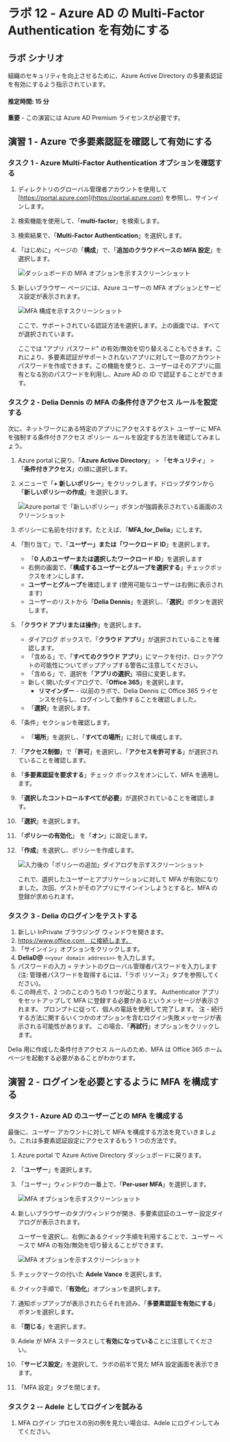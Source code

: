 ﻿---
lab:
    title: '12 - Azure AD の Multi-Factor Authentication を有効にする'
    learning path: '02'
    module: 'モジュール 01 - Azure Multi-Factor Authentication の計画と管理を行う'
---

# ラボ 12 - Azure AD の Multi-Factor Authentication を有効にする

## ラボ シナリオ

組織のセキュリティを向上させるために、Azure Active Directory の多要素認証を有効にするよう指示されています。

#### 推定時間: 15 分

**重要** - この演習には Azure AD Premium ライセンスが必要です。

## 演習 1 - Azure で多要素認証を確認して有効にする

### タスク 1 - Azure Multi-Factor Authentication オプションを確認する

1. ディレクトリのグローバル管理者アカウントを使用して [https://portal.azure.com](https://portal.azure.com) を参照し、サインインします。

2. 検索機能を使用して、「**multi-factor**」を検索します。

3. 検索結果で、「**Multi-Factor Authentication**」を選択します。

4. 「はじめに」ページの「**構成**」で、「**追加のクラウドベースの MFA 設定**」を選択します。

    ![ダッシュボードの MFA オプションを示すスクリーンショット](./media/lp2-mod1-set-additional-mfa-settings.png)

5. 新しいブラウザー ページには、Azure ユーザーの MFA オプションとサービス設定が表示されます。

    ![MFA 構成を示すスクリーンショット](./media/lp2-mod1-mfa-settings.png)

    ここで、サポートされている認証方法を選択します。上の画面では、すべてが選択されています。

    ここでは "アプリ パスワード" の有効/無効を切り替えることもできます。これにより、多要素認証がサポートされないアプリに対して一意のアカウント パスワードを作成できます。この機能を使うと、ユーザーはそのアプリに固有となる別のパスワードを利用し、Azure AD の ID で認証することができます。

### タスク 2 - Delia Dennis の MFA の条件付きアクセス ルールを設定する

次に、ネットワークにある特定のアプリにアクセスするゲスト ユーザーに MFA を強制する条件付きアクセス ポリシー ルールを設定する方法を確認してみましょう。

1. Azure portal に戻り、「**Azure Active Directory**」 > 「**セキュリティ**」 > 「**条件付きアクセス**」の順に選択します。

2. メニューで「**+ 新しいポリシー**」をクリックします。ドロップダウンから「**新しいポリシーの作成**」を選択します。

    ![Azure portal で「新しいポリシー」ボタンが強調表示されている画面のスクリーンショット](./media/lp2-mod1-azure-ad-conditional-access-policy.png)

3. ポリシーに名前を付けます。たとえば、「**MFA_for_Delia**」にします。

4. 「割り当て」で、「**ユーザー」または「ワークロード ID**」を選択します。

    - 「**0 人のユーザーまたは選択したワークロード ID**」を選択します  
    - 右側の画面で、「**構成するユーザーとグループを選択する**」チェックボックスをオンにします。
    - **ユーザーとグループ**を確認します (使用可能なユーザーは右側に表示されます)
    - ユーザーのリストから「**Delia Dennis**」を選択し、「**選択**」ボタンを選択します。

5. 「**クラウド アプリまたは操作**」を選択します。

    - ダイアログ ボックスで、「**クラウド アプリ**」が選択されていることを確認します。
    - 「含める」で、「**すべてのクラウド アプリ**」にマークを付け、ロックアウトの可能性についてポップアップする警告に注意してください。 
    - 「含める」で、選択を「**アプリの選択**」項目に変更します。
    - 新しく開いたダイアログで、「**Office 365**」を選択します。
        - **リマインダー** - i以前のラボで、Delia Dennis に Office 365 ライセンスを付与し、ログインして動作することを確認しました。
    - 「**選択**」を選択します。

6. 「条件」セクションを確認します。

    - 「**場所**」を選択し、「**すべての場所**」に対して構成します。

7. 「**アクセス制御**」で「**許可**」を選択し、「**アクセスを許可する**」が選択されていることを確認します。

8. 「**多要素認証を要求する**」チェック ボックスをオンにして、MFA を適用します。

9. 「**選択したコントロールすべてが必要**」が選択されていることを確認します。

10. 「**選択**」を選択します。

11. 「**ポリシーの有効化**」 を「**オン**」に設定します。

12. 「**作成**」を選択し、ポリシーを作成します。

    ![入力後の「ポリシーの追加」ダイアログを示すスクリーンショット](./media/lp2-mod1-conditional-access-new-policy-complete.png)

    これで、選択したユーザーとアプリケーションに対して MFA が有効になりました。次回、ゲストがそのアプリにサインインしようとすると、MFA の登録が求められます。

### タスク 3 - Delia のログインをテストする

1. 新しい InPrivate ブラウジング ウィンドウを開きます。
2. https://www.office.com　に接続します。
3. 「サインイン」オプションをクリックします。
4. **DeliaD@** `<<your domain address>>` を入力します。
5. パスワードの入力 = テナントのグローバル管理者パスワードを入力します (注: 管理者パスワードを取得するには、「ラボ リソース」タブを参照してください)。
6. この時点で、2 つのことのうちの 1 つが起こります。  Authenticator アプリをセットアップして MFA に登録する必要があるというメッセージが表示されます。  プロンプトに従って、個人の電話を使用して完了します。  注 - 続行する方法に関するいくつかのオプションを含むログイン失敗メッセージが表示される可能性があります。  この場合、「**再試行**」オプションをクリックします。

Delia 用に作成した条件付きアクセス ルールのため、MFA は Office 365 ホーム ページを起動する必要があることがわかります。

## 演習 2 - ログインを必要とするように MFA を構成する

### タスク 1 - Azure AD のユーザーごとの MFA を構成する

最後に、ユーザー アカウントに対して MFA を構成する方法を見ていきましょう。これは多要素認証設定にアクセスするもう 1 つの方法です。

1. Azure portal で Azure Active Directory ダッシュボードに戻ります。

2. 「**ユーザー**」を選択します。

3. 「ユーザー」ウィンドウの一番上で、「**Per-user MFA**」を選択します。

    ![MFA オプションを示すスクリーンショット](./media/lp2-mod1-users-mfa.png)

4. 新しいブラウザーのタブ/ウィンドウが開き、多要素認証のユーザー設定ダイアログが表示されます。

    ユーザーを選択し、右側にあるクイック手順を利用することで、ユーザー ベースで MFA の有効/無効を切り替えることができます。

    ![MFA オプションを示すスクリーンショット](./media/lp2-mod1-mfa-service-settings-and-users.png)

5. チェックマークの付いた **Adele Vance** を選択します。
6. クイック手順で、「**有効化**」オプションを選択します。
7. 通知ポップアップが表示されたらそれを読み、「**多要素認証を有効にする**」ボタンを選択します。
8. 「**閉じる**」を選択します。
9. Adele が MFA ステータスとして**有効になっている**ことに注意してください。
10. 「**サービス設定**」を選択して、ラボの前半で見た MFA 設定画面を表示できます。
11. 「MFA 設定」タブを閉じます。

### タスク 2 -- Adele としてログインを試みる

1. MFA ログイン プロセスの別の例を見たい場合は、Adele にログインしてみてください。
